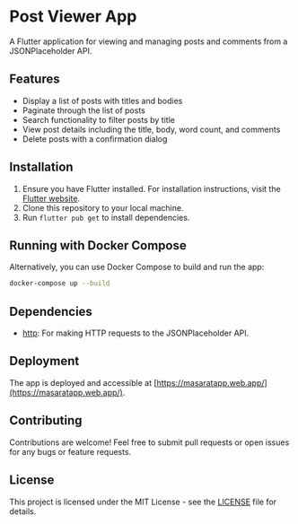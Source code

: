 
# Post Viewer App

A Flutter application for viewing and managing posts and comments from a JSONPlaceholder API.

## Features

- Display a list of posts with titles and bodies
- Paginate through the list of posts
- Search functionality to filter posts by title
- View post details including the title, body, word count, and comments
- Delete posts with a confirmation dialog



## Installation

1. Ensure you have Flutter installed. For installation instructions, visit the [Flutter website](https://flutter.dev/docs/get-started/install).
2. Clone this repository to your local machine.
3. Run `flutter pub get` to install dependencies.

## Running with Docker Compose

Alternatively, you can use Docker Compose to build and run the app:

```bash
docker-compose up --build
```

## Dependencies

- [http](https://pub.dev/packages/http): For making HTTP requests to the JSONPlaceholder API.

## Deployment

The app is deployed and accessible at [https://masaratapp.web.app/](https://masaratapp.web.app/).

## Contributing

Contributions are welcome! Feel free to submit pull requests or open issues for any bugs or feature requests.

## License

This project is licensed under the MIT License - see the [LICENSE](LICENSE) file for details.
```
